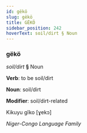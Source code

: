 ```yaml
---
id: gëkö
slug: gëkö
title: GËKÖ
sidebar_position: 242
hoverText: soil/dirt § Noun
---
```


### gëkö

*soil/dirt* **§** Noun

**Verb**: to be soil/dirt

**Noun**: soil/dirt

**Modifier**: soil/dirt-related

Kikuyu gĩko [ɣekɔ]

*Niger-Congo Language Family*